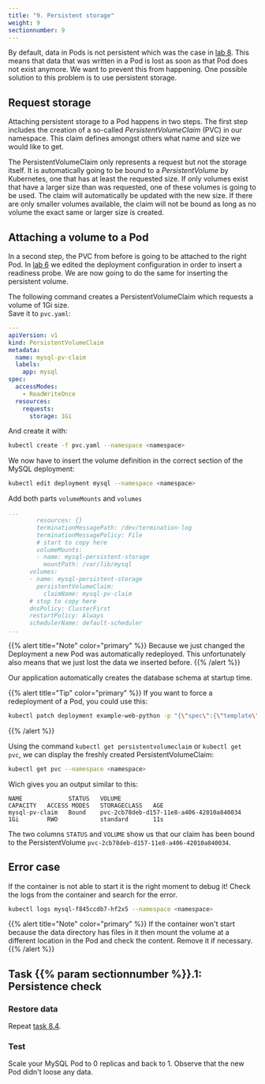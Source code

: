 ```yaml
---
title: "9. Persistent storage"
weight: 9
sectionnumber: 9
---
```


By default, data in Pods is not persistent which was the case in [lab 8](../08.0/). This means that data that was written in a Pod is lost as soon as that Pod does not exist anymore. We want to prevent this from happening. One possible solution to this problem is to use persistent storage.


## Request storage

Attaching persistent storage to a Pod happens in two steps. The first step includes the creation of a so-called _PersistentVolumeClaim_ (PVC) in our namespace. This claim defines amongst others what name and size we would like to get.

The PersistentVolumeClaim only represents a request but not the storage itself. It is automatically going to be bound to a _PersistentVolume_ by Kubernetes, one that has at least the requested size. If only volumes exist that have a larger size than was requested, one of these volumes is going to be used. The claim will automatically be updated with the new size. If there are only smaller volumes available, the claim will not be bound as long as no volume the exact same or larger size is created.


## Attaching a volume to a Pod

In a second step, the PVC from before is going to be attached to the right Pod. In [lab 6](../06.0/) we edited the deployment configuration in order to insert a readiness probe. We are now going to do the same for inserting the persistent volume.

The following command creates a PersistentVolumeClaim which requests a volume of 1Gi size.  
Save it to `pvc.yaml`:

```yaml
---
apiVersion: v1
kind: PersistentVolumeClaim
metadata:
  name: mysql-pv-claim
  labels:
    app: mysql
spec:
  accessModes:
    - ReadWriteOnce
  resources:
    requests:
      storage: 1Gi
```

And create it with:

```bash
kubectl create -f pvc.yaml --namespace <namespace>
```

We now have to insert the volume definition in the correct section of the MySQL deployment:

```bash
kubectl edit deployment mysql --namespace <namespace>
```

Add both parts `volumeMounts` and `volumes`

```yaml
...
        resources: {}
        terminationMessagePath: /dev/termination-log
        terminationMessagePolicy: File
        # start to copy here
        volumeMounts:
        - name: mysql-persistent-storage
          mountPath: /var/lib/mysql
      volumes:
      - name: mysql-persistent-storage
        persistentVolumeClaim:
          claimName: mysql-pv-claim
      # stop to copy here
      dnsPolicy: ClusterFirst
      restartPolicy: Always
      schedulerName: default-scheduler
...
```

{{% alert title="Note" color="primary" %}}
Because we just changed the Deployment a new Pod was automatically redeployed. This unfortunately also means that we just lost the data we inserted before.
{{% /alert %}}

Our application automatically creates the database schema at startup time.

{{% alert title="Tip" color="primary" %}}
If you want to force a redeployment of a Pod, you could use this:

```bash
kubectl patch deployment example-web-python -p "{\"spec\":{\"template\":{\"metadata\":{\"labels\":{\"date\":\"`date +'%s'`\"}}}}}" --namespace <namespace>
```

{{% /alert %}}

Using the command `kubectl get persistentvolumeclaim` or `kubectl get pvc`, we can display the freshly created PersistentVolumeClaim:

```bash
kubectl get pvc --namespace <namespace>
```

Wich gives you an output similar to this:

```
NAME             STATUS   VOLUME                                     CAPACITY   ACCESS MODES   STORAGECLASS   AGE
mysql-pv-claim   Bound    pvc-2cb78deb-d157-11e8-a406-42010a840034   1Gi        RWO            standard       11s
```

The two columns `STATUS` and `VOLUME` show us that our claim has been bound to the PersistentVolume `pvc-2cb78deb-d157-11e8-a406-42010a840034`.


## Error case

If the container is not able to start it is the right moment to debug it!
Check the logs from the container and search for the error.

```bash
kubectl logs mysql-f845ccdb7-hf2x5 --namespace <namespace>
```

{{% alert title="Note" color="primary" %}}
If the container won't start because the data directory has files in it then mount the volume at a different location in the Pod and check the content. Remove it if necessary.
{{% /alert %}}


## Task {{% param sectionnumber %}}.1: Persistence check


### Restore data

Repeat [task 8.4](../08.0/#task-84-import-a-database-dump).


### Test

Scale your MySQL Pod to 0 replicas and back to 1. Observe that the new Pod didn't loose any data.
